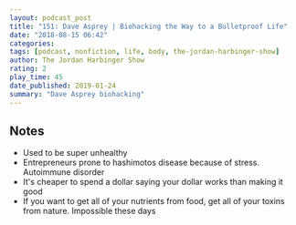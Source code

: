```yaml
---
layout: podcast_post
title: "151: Dave Asprey | Biohacking the Way to a Bulletproof Life"
date: "2018-08-15 06:42"
categories:
tags: [podcast, nonfiction, life, body, the-jordan-harbinger-show]
author: The Jordan Harbinger Show
rating: 2
play_time: 45
date_published: 2019-01-24
summary: "Dave Asprey biohacking"
---
```


## Notes

* Used to be super unhealthy
* Entrepreneurs prone to hashimotos disease because of stress. Autoimmune
disorder
* It's cheaper to spend a dollar saying your dollar works than making it good
* If you want to get all of your nutrients from food, get all of your toxins
  from nature. Impossible these days
